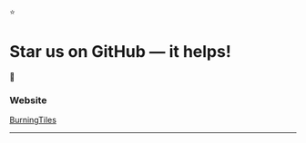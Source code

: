 :star: 
# Star us on GitHub — it helps! 
:tada:

### Website
<a href="https://BurningTiles.github.io" target="_blank">BurningTiles</a>

---
